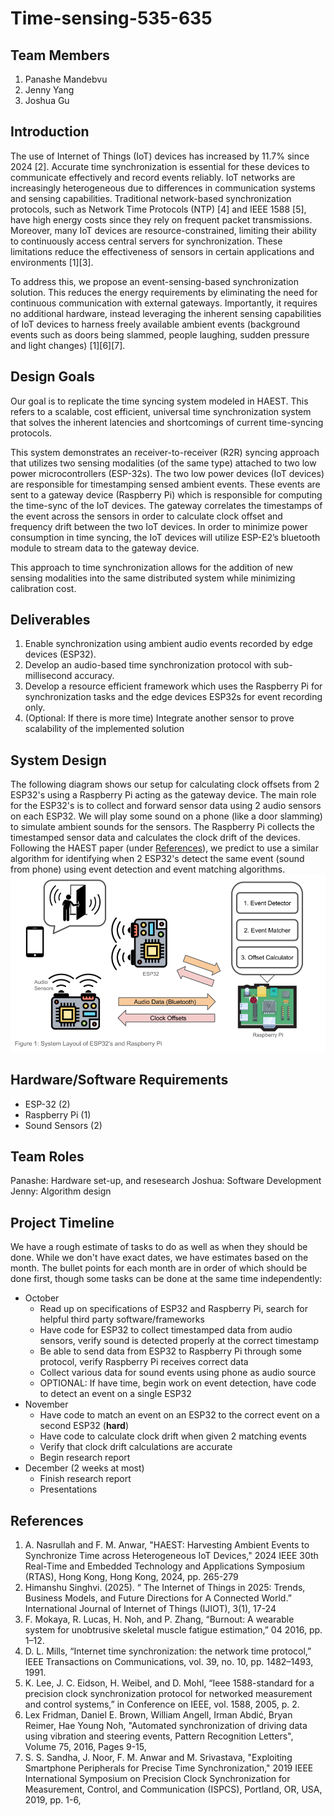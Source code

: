 # Time-sensing-535-635

## Team Members
1. Panashe Mandebvu
2. Jenny Yang
3. Joshua Gu

## Introduction
The use of Internet of Things (IoT) devices has increased by 11.7% since 2024 [2]. Accurate time synchronization is essential for these devices to communicate effectively and record events reliably. IoT networks are increasingly heterogeneous due to differences in communication systems and sensing capabilities. Traditional network-based synchronization protocols, such as Network Time Protocols (NTP) [4] and IEEE 1588 [5], have high energy costs since they rely on frequent packet transmissions. Moreover, many IoT devices are resource-constrained, limiting their ability to continuously access central servers for synchronization. These limitations reduce the effectiveness of sensors in certain applications and environments [1][3].

To address this, we propose an event-sensing-based synchronization solution. This reduces the energy requirements by eliminating the need for continuous communication with external gateways. Importantly, it requires no additional hardware, instead leveraging the inherent sensing capabilities of IoT devices to harness freely available ambient events (background events such as doors being slammed, people laughing, sudden pressure and light changes) [1][6][7].

## Design Goals
Our goal is to replicate the time syncing system modeled in HAEST. This refers to a scalable, cost efficient, universal time synchronization system that solves the inherent latencies and shortcomings of current time-syncing protocols. 

This system demonstrates an receiver-to-receiver (R2R) syncing approach that utilizes two sensing modalities (of the same type) attached to two low power microcontrollers (ESP-32s). The two low power devices (IoT devices) are responsible for timestamping sensed ambient events. These events are sent to a gateway device (Raspberry Pi) which is responsible for computing the time-sync of the IoT devices. The gateway correlates the timestamps of the event across the sensors in order to calculate clock offset and frequency drift between the two IoT devices. In order to minimize power consumption in time syncing, the IoT devices will utilize ESP-E2’s bluetooth module to stream data to the gateway device. 

This approach to time synchronization allows for the addition of new sensing modalities into the same distributed system while minimizing calibration cost.

## Deliverables
1.	Enable synchronization using ambient audio events recorded by edge devices (ESP32).
2.	Develop an audio-based time synchronization protocol with sub-millisecond accuracy.
3.	Develop a resource efficient framework which uses the Raspberry Pi for synchronization tasks and the edge devices ESP32s for event recording only. 
4.	(Optional: If there is more time) Integrate another sensor to prove scalability of the implemented solution


## System Design
The following diagram shows our setup for calculating clock offsets from 2 ESP32's using a Raspberry Pi acting as the gateway device. The main role for the ESP32's is to collect and forward sensor data using 2 audio sensors on each ESP32. We will play some sound on a phone (like a door slamming) to simulate ambient sounds for the sensors. The Raspberry Pi collects the timestamped sensor data and calculates the clock drift of the devices. Following the HAEST paper (under [References](./README.md#References)), we predict to use a similar algorithm for identifying when 2 ESP32's detect the same event (sound from phone) using event detection and event matching algorithms.
![Figure 1](./images/figures/Figure_1.png)

## Hardware/Software Requirements
* ESP-32 (2)
* Raspberry Pi (1)
* Sound Sensors (2)

## Team Roles
Panashe: Hardware set-up, and resesearch
Joshua: Software Development 
Jenny: Algorithm design

## Project Timeline
We have a rough estimate of tasks to do as well as when they should be done. While we don't have exact dates, we have estimates based on the month. The bullet points for each month are in order of which should be done first, though some tasks can be done at the same time independently:

* October
  * Read up on specifications of ESP32 and Raspberry Pi, search for helpful third party software/frameworks
  * Have code for ESP32 to collect timestamped data from audio sensors, verify sound is detected properly at the correct timestamp
  * Be able to send data from ESP32 to Raspberry Pi through some protocol, verify Raspberry Pi receives correct data
  * Collect various data for sound events using phone as audio source
  * OPTIONAL: If have time, begin work on event detection, have code to detect an event on a single ESP32
* November
  * Have code to match an event on an ESP32 to the correct event on a second ESP32 (**hard**)
  * Have code to calculate clock drift when given 2 matching events
  * Verify that clock drift calculations are accurate
  * Begin research report
* December (2 weeks at most)
  * Finish research report
  * Presentations

## References
1. A. Nasrullah and F. M. Anwar, "HAEST: Harvesting Ambient Events to Synchronize Time across Heterogeneous IoT Devices," 2024 IEEE 30th Real-Time and Embedded Technology and Applications Symposium (RTAS), Hong Kong, Hong Kong, 2024, pp. 265-279
2.	Himanshu Singhvi. (2025). “ The Internet of Things in 2025: Trends, Business Models,  and  Future Directions for A Connected World.”  International Journal of Internet of Things (IJIOT), 3(1), 17-24
3.	F. Mokaya, R. Lucas, H. Noh, and P. Zhang, “Burnout: A wearable system for unobtrusive skeletal muscle fatigue estimation,” 04 2016, pp. 1–12.
4.	D. L. Mills, “Internet time synchronization: the network time protocol,” IEEE Transactions on Communications, vol. 39, no. 10, pp. 1482–1493, 1991.
5.	K. Lee, J. C. Eidson, H. Weibel, and D. Mohl, “Ieee 1588-standard for a precision clock synchronization protocol for networked measurement and control systems,” in Conference on IEEE, vol. 1588, 2005, p. 2.
6. Lex Fridman, Daniel E. Brown, William Angell, Irman Abdić, Bryan Reimer, Hae Young Noh, "Automated synchronization of driving data using vibration and steering events, Pattern Recognition Letters", Volume 75, 2016, Pages 9-15,
7. S. S. Sandha, J. Noor, F. M. Anwar and M. Srivastava, "Exploiting Smartphone Peripherals for Precise Time Synchronization," 2019 IEEE International Symposium on Precision Clock Synchronization for Measurement, Control, and Communication (ISPCS), Portland, OR, USA, 2019, pp. 1-6,

